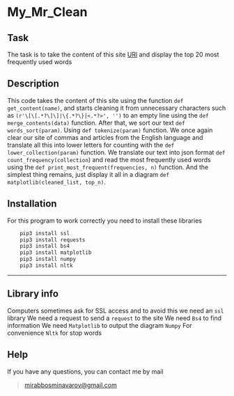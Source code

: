 # My_Mr_Clean

## Task

The task is to take the content of this site [URl](https://en.wikipedia.org/wiki/Ozone_layer) and display the top 20 most frequently used words

## Description

This code takes the content of this site using the function `def get_content(name)`, and starts cleaning it from unnecessary characters such as `(r'\[\[.*?\]\]|\{.*?\}|<.*?>', '')` to an empty line
using the `def merge_contents(data)` function. After that, we sort our text `def words_sort(param)`.
Using `def tokenize(param)` function. We once again clear our site of commas and articles from the English language and translate all this into lower letters for counting with the `def lower_collection(param)` function. We translate our text into json format `def count_frequency(collection`) and read the most frequently used words using the `def print_most_frequent(frequencies, n)` function.
And the simplest thing remains, just display it all in a diagram `def matplotlib(cleaned_list, top_n)`.

## Installation

For this program to work correctly you need to install these libraries

``` python
    pip3 install ssl
    pip3 install requests
    pip3 install bs4
    pip3 install matplotlib
    pip3 install numpy
    pip3 install nltk
```
___

## Library info

Computers sometimes ask for SSL access and to avoid this we need an `ssl` library
We need a request to send a `request` to the site
We need `Bs4` to find information
We need `Matplotlib` to output the diagram 
`Numpy` For convenience
`Nltk` for stop words

## Help

If you have any questions, you can contact me by mail

>mirabbosminavarov@gmail.com
